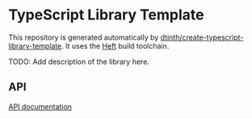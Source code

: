 # TypeScript Library Template

This repository is generated automatically by [dtinth/create-typescript-library-template](https://github.com/dtinth/create-typescript-library-template). It uses the [Heft](https://rushstack.io/pages/heft/overview/) build toolchain.

TODO: Add description of the library here.

## API

[API documentation](./docs/api/index.md)
